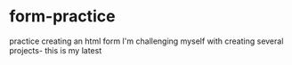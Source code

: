 # form-practice
practice creating an html form
I'm challenging myself with creating several projects- this is my latest
